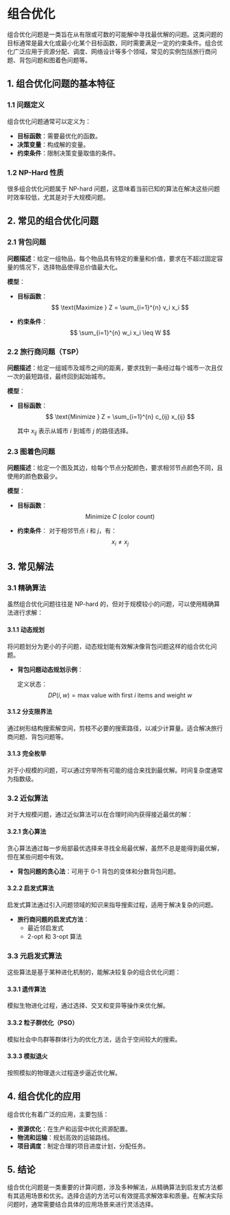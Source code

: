 # 组合优化

组合优化问题是一类旨在从有限或可数的可能解中寻找最优解的问题。这类问题的目标通常是最大化或最小化某个目标函数，同时需要满足一定的约束条件。组合优化广泛应用于资源分配、调度、网络设计等多个领域，常见的实例包括旅行商问题、背包问题和图着色问题等。

<!-- toc -->

## 1. 组合优化问题的基本特征

### 1.1 问题定义

组合优化问题通常可以定义为：
- **目标函数**：需要最优化的函数。
- **决策变量**：构成解的变量。
- **约束条件**：限制决策变量取值的条件。

### 1.2 NP-Hard 性质

很多组合优化问题属于 NP-hard 问题，这意味着当前已知的算法在解决这些问题时效率较低，尤其是对于大规模问题。

## 2. 常见的组合优化问题

### 2.1 背包问题

**问题描述**：给定一组物品，每个物品具有特定的重量和价值，要求在不超过固定容量的情况下，选择物品使得总价值最大化。

**模型**：
- **目标函数**：
  $$
  \text{Maximize } Z = \sum_{i=1}^{n} v_i x_i
  $$
  
- **约束条件**：
  $$
  \sum_{i=1}^{n} w_i x_i \leq W
  $$

### 2.2 旅行商问题（TSP）

**问题描述**：给定一组城市及城市之间的距离，要求找到一条经过每个城市一次且仅一次的最短路径，最终回到起始城市。

**模型**：
- **目标函数**：
  $$
  \text{Minimize } Z = \sum_{i=1}^{n} c_{ij} x_{ij}
  $$
  
    其中 $x_{ij}$ 表示从城市 $i$ 到城市 $j$ 的路径选择。

### 2.3 图着色问题

**问题描述**：给定一个图及其边，给每个节点分配颜色，要求相邻节点颜色不同，且使用的颜色数最少。

**模型**：
- **目标函数**：
  $$
  \text{Minimize } C \text{ (color count)}
  $$
  
- **约束条件**：
  对于相邻节点 $i$ 和 $j$，有：
  $$
  x_i \neq x_j
  $$

## 3. 常见解法

### 3.1 精确算法

虽然组合优化问题往往是 NP-hard 的，但对于规模较小的问题，可以使用精确算法进行求解：

#### 3.1.1 动态规划

将问题划分为更小的子问题，动态规划能有效解决像背包问题这样的组合优化问题。

- **背包问题动态规划示例**：
  
  定义状态：
  $$
  DP(i, w) = \text{max value with first } i \text{ items and weight } w
  $$

#### 3.1.2 分支限界法

通过树形结构搜索解空间，剪枝不必要的搜索路径，以减少计算量。适合解决旅行商问题、背包问题等。

#### 3.1.3 完全枚举

对于小规模的问题，可以通过穷举所有可能的组合来找到最优解。时间复杂度通常为指数级。

### 3.2 近似算法

对于大规模问题，通过近似算法可以在合理时间内获得接近最优的解：

#### 3.2.1 贪心算法

贪心算法通过每一步局部最优选择来寻找全局最优解，虽然不总是能得到最优解，但在某些问题中有效。

- **背包问题的贪心法**：可用于 0-1 背包的变体和分数背包问题。

#### 3.2.2 启发式算法

启发式算法通过引入问题领域的知识来指导搜索过程，适用于解决复杂的问题。

- **旅行商问题的启发式方法**：
  - 最近邻启发式
  - 2-opt 和 3-opt 算法

### 3.3 元启发式算法

这些算法是基于某种进化机制的，能解决较复杂的组合优化问题：

#### 3.3.1 遗传算法

模拟生物进化过程，通过选择、交叉和变异等操作来优化解。

#### 3.3.2 粒子群优化（PSO）

模拟社会中鸟群等群体行为的优化方法，适合于空间较大的搜索。

#### 3.3.3 模拟退火

按照模拟的物理退火过程逐步逼近优化解。

## 4. 组合优化的应用

组合优化有着广泛的应用，主要包括：

- **资源优化**：在生产和运营中优化资源配置。
- **物流和运输**：规划高效的运输路线。
- **项目调度**：制定合理的项目进度计划，分配任务。

## 5. 结论

组合优化问题是一类重要的计算问题，涉及多种解法，从精确算法到启发式方法都有其适用场景和优劣。选择合适的方法可以有效提高求解效率和质量。在解决实际问题时，通常需要结合具体的应用场景来进行灵活选择。
